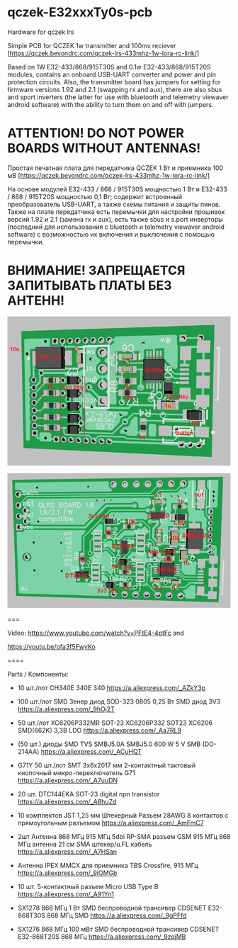 # qczek-E32xxxTy0s-pcb
Hardware for qczek lrs

Simple PCB for QCZEK 1w transmitter and 100mv reciever [https://qczek.beyondrc.com/qczek-lrs-433mhz-1w-lora-rc-link/]

Based on 1W E32-433/868/915T30S and 0.1w E32-433/868/915T20S modules, contains an onboard USB-UART converter and power and pin protection circuits.
Also, the transmitter board has jumpers for setting for firmware versions 1.92 and 2.1 (swapping rx and aux), there are also sbus and sport inverters (the latter for use with bluetooth and telemetry viewaver android software) with the ability to turn them on and off with jumpers.

ATTENTION! DO NOT POWER BOARDS WITHOUT ANTENNAS!
====
Простая печатная плата для передатчика QCZEK 1 Вт и приемника 100 мВ [https://qczek.beyondrc.com/qczek-lrs-433mhz-1w-lora-rc-link/]

На основе модулей E32-433 / 868 / 915T30S мощностью 1 Вт и E32-433 / 868 / 915T20S мощностью 0,1 Вт; содержит встроенный преобразователь USB-UART, а также схемы питания и защиты пинов.
Также на плате передатчика есть перемычки для настройки прошивок версий 1.92 и 2.1 (замена rx и aux), есть также sbus и s.port инверторы (последний для использования с bluetooth и telemetry viewaver android software) с возможностью их включения и выключения с помощью перемычки.

ВНИМАНИЕ! ЗАПРЕЩАЕТСЯ ЗАПИТЫВАТЬ ПЛАТЫ БЕЗ АНТЕНН!
===
![alt text](https://raw.githubusercontent.com/whoim2/qczek-E32xxxTy0s-pcb/main/Screenshot_1.png)

![alt text](https://raw.githubusercontent.com/whoim2/qczek-E32xxxTy0s-pcb/main/Screenshot_3.png)

===

Video: https://www.youtube.com/watch?v=PFtE4-4ptFc and

https://youtu.be/ofa3f5FwyKo

====

Parts / Компоненты:
- 10 шт./лот CH340E 340E 340
https://a.aliexpress.com/_AZkY3p

- 100 шт./лот SMD Зенер диод SOD-323 0805 0,25 Вт SMD диод 3V3
https://a.aliexpress.com/_9hOj2T

- 50 шт./лот XC6206P332MR SOT-23 XC6206P332 SOT23 XC6206 SMD(662K) 3,3В LDO
https://a.aliexpress.com/_Aa7RL9

- (50 шт.) диоды SMD TVS SMBJ5.0A SMBJ5.0 600 W 5 V SMB (DO-214AA)
https://a.aliexpress.com/_ACuHQT

- G71Y 50 шт./лот SMT 3x6x2017 мм 2-контактный тактовый кнопочный микро-переключатель G71
https://a.aliexpress.com/_A7uuDN

- 20 шт. DTC144EKA SOT-23 digital npn transistor
https://a.aliexpress.com/_A8huZd

- 10 комплектов JST 1,25 мм Штекерный Разъем 28AWG 8 контактов с прямоугольным разъемом
https://a.aliexpress.com/_AmFmC7

- 2шт Антенна 868 МГц 915 МГц 5dbi RP-SMA разъем GSM 915 МГц 868 МГц антенна 21 см SMA штекер/u.FL кабель
https://a.aliexpress.com/_A7HSan

- Антенна IPEX MMCX для приемника TBS Crossfire, 915 МГц
https://a.aliexpress.com/_9iOMGb

- 10 шт. 5-контактный разъем Micro USB Type B
https://a.aliexpress.com/_A91Yn1

- SX1278 868 МГц 1 Вт SMD беспроводной трансивер CDSENET E32-868T30S 868 МГц SMD
https://a.aliexpress.com/_9gPFfd

- SX1276 868 МГц 100 мВт SMD беспроводной трансивер CDSENET E32-868T20S 868 МГц
https://a.aliexpress.com/_9zqjMB

